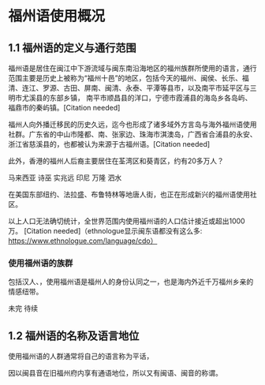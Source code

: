 # 福州语使用概况

## 1.1 福州语的定义与通行范围
福州语是居住在闽江中下游流域与闽东南沿海地区的福州族群所使用的语言，通行范围主要是历史上被称为“福州十邑”的地区，包括今天的福州、闽侯、长乐、福清、连江、罗源、古田、屏南、闽清、永泰、平潭等县市，以及南平市延平区与三明市尤溪县的东部乡镇， 南平市顺昌县的洋口，宁德市霞浦县的海岛乡各岛屿、福鼎市的秦屿镇。[Citation needed]

福州人向外播迁移民的历史久远，迄今也形成了诸多域外方言岛与海外福州语使用社群。广东省的中山市隆都、南、张家边、珠海市淇澳岛，广西省合浦县的永安、浙江省慈溪县的，也都被认为来源于古福州语。[Citation needed]

此外，香港的福州人后裔主要居住在荃湾区和葵青区，约有20多万人？

马来西亚 诗巫 实兆远  印尼 万隆 泗水 

在美国东部纽约、法拉盛、布鲁特林等地唐人街，也正在形成新兴的福州语使用社区。

以上人口无法确切统计，全世界范围内使用福州语的人口估计接近或超出1000万。 [Citation needed]（ethnologue显示闽东语都没有这么多: https://www.ethnologue.com/language/cdo）
   
### 使用福州语的族群
包括汉人、，使用福州语是福州人的身份认同之一，也是海内外近千万福州乡亲的情感纽带。
   
   未完 待续
   
   
   
   
   
   
   
## 1.2 福州语的名称及语言地位
   使用福州语的人群通常将自己的语言称为平话，
   
   因以闽县音在旧福州府内享有通语地位，所以又有闽语、闽音的称谓。

